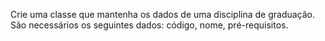 Crie uma classe que mantenha os dados de uma disciplina de graduação. São necessários os seguintes dados: código, nome, pré-requisitos.
